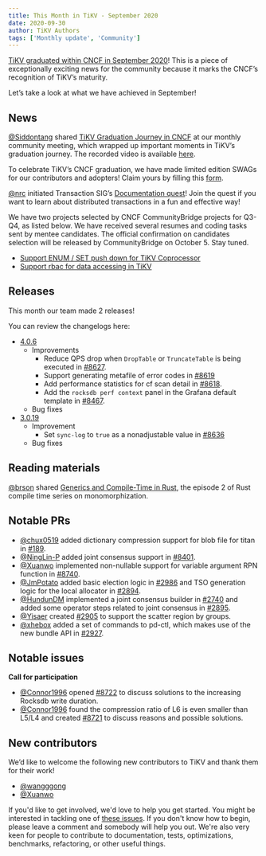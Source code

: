 ```yaml
---
title: This Month in TiKV - September 2020
date: 2020-09-30
author: TiKV Authors
tags: ['Monthly update', 'Community']
---
```


[TiKV graduated within CNCF in September 2020](https://tikv.org/blog/graduation-announcement/)! This is a piece of exceptionally exciting news for the community because it marks the CNCF’s recognition of TiKV’s maturity. 

Let’s take a look at what we have achieved in September!

## News

[@Siddontang](https://github.com/siddontang) shared [TiKV Graduation Journey in CNCF](https://docs.google.com/presentation/d/1-RflCXh93Ef4yKjsSvX2aR9z1PAFyij2Hgf0cb8Oh8M/edit#slide=id.g446c4deb4d_0_341) at our monthly community meeting, which wrapped up important moments in TiKV’s graduation journey. The recorded video is available [here](https://www.youtube.com/watch?v=bBYRvmWtdPk).

To celebrate TiKV’s CNCF graduation, we have made limited edition SWAGs for our contributors and adopters! Claim yours by filling this [form](https://forms.pingcap.com/f/tikv-graduation-swag). 

[@nrc](https://github.com/nrc) initiated Transaction SIG’s [Documentation quest](https://tikv.org/blog/docs-quest/)! Join the quest if you want to learn about distributed transactions in a fun and effective way!

We have two projects selected by CNCF CommunityBridge projects for Q3-Q4, as listed below. We have received several resumes and coding tasks sent by mentee candidates. The official confirmation on candidates selection will be released by CommunityBridge on October 5. Stay tuned.

*   [Support ENUM / SET push down for TiKV Coprocessor](https://github.com/tikv/tikv/issues/8605)
*   [Support rbac for data accessing in TiKV](https://github.com/tikv/tikv/issues/8621)

## Releases

This month our team made 2 releases!

You can review the changelogs here:

*   [4.0.6](https://github.com/tikv/tikv/releases/tag/v4.0.6)
    *   Improvements
        *   Reduce QPS drop when `DropTable` or `TruncateTable` is being executed in [#8627](https://github.com/tikv/tikv/pull/8627).
        *   Support generating metafile of error codes in [#8619](https://github.com/tikv/tikv/pull/8619)
        *   Add performance statistics for cf scan detail in [#8618](https://github.com/tikv/tikv/pull/8618).
        *   Add the `rocksdb perf context` panel in the Grafana default template in [#8467](https://github.com/tikv/tikv/pull/8467).
    *   Bug fixes
*   [3.0.19](https://github.com/tikv/tikv/releases/tag/v3.0.19)
    *   Improvement
        *   Set `sync-log` to `true` as a nonadjustable value in [#8636](https://github.com/tikv/tikv/pull/8636)
    *   Bug fixes

## Reading materials

[@brson](https://github.com/brson) shared [Generics and Compile-Time in Rust](https://tikv.org/blog/generics-compile-time-rust/), the episode 2 of Rust compile time series on monomorphization.

## Notable PRs

*   [@chux0519](https://github.com/chux0519) added dictionary compression support for blob file for titan in [#189](https://github.com/tikv/titan/pull/189).
*   [@NingLin-P](https://github.com/NingLin-P) added joint consensus support in [#8401](https://github.com/tikv/tikv/pull/8401).
*   [@Xuanwo](https://github.com/Xuanwo) implemented non-nullable support for variable argument RPN function in [#8740](https://github.com/tikv/tikv/pull/8740).
*   [@JmPotato](https://github.com/JmPotato) added basic election logic in [#2986](https://github.com/tikv/pd/pull/2986) and TSO generation logic for the local allocator in [#2894](https://github.com/tikv/pd/pull/2894).
*   [@HundunDM](https://github.com/HundunDM) implemented a joint consensus builder in [#2740](https://github.com/tikv/pd/pull/2740) and added some operator steps related to joint consensus in [#2895](https://github.com/tikv/pd/pull/2895).
*   [@Yisaer](https://github.com/Yisaer) created [#2905](https://github.com/tikv/pd/pull/2905) to support the scatter region by groups. 
*   [@xhebox](https://github.com/xhebox) added a set of commands to pd-ctl, which makes use of the new bundle API in [#2927](https://github.com/tikv/pd/pull/2927). 

## Notable issues

**Call for participation**

*   [@Connor1996](https://github.com/Connor1996) opened [#8722](https://github.com/tikv/tikv/issues/8722) to discuss solutions to the increasing Rocksdb write duration.
*   [@Connor1996](https://github.com/Connor1996) found the compression ratio of L6 is even smaller than L5/L4 and created [#8721](https://github.com/tikv/tikv/issues/8721) to discuss reasons and possible solutions.

## New contributors

We’d like to welcome the following new contributors to TiKV and thank them for their work!

*   [@wangggong](https://github.com/wangggong)
*   [@Xuanwo](https://github.com/Xuanwo)

If you'd like to get involved, we'd love to help you get started. You might be interested in tackling one of [these issues](https://github.com/tikv/tikv/issues?q=is%3Aopen+is%3Aissue+label%3Adifficulty%2Feasy). If you don't know how to begin, please leave a comment and somebody will help you out. We're also very keen for people to contribute to documentation, tests, optimizations, benchmarks, refactoring, or other useful things.
